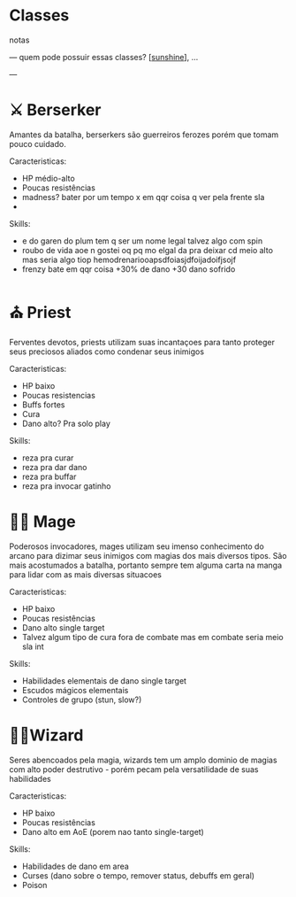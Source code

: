 # Classes

notas

— quem pode possuir essas classes? [[sunshine]], …

— 

# ⚔️ Berserker

Amantes da batalha, berserkers são guerreiros ferozes porém que tomam pouco cuidado.

Caracteristicas:

- HP médio-alto
- Poucas resistências
- madness? bater por um tempo x em qqr coisa q ver pela frente sla
- 

Skills:

- e do garen do plum tem q ser um nome legal talvez algo com spin
- roubo de vida aoe n gostei oq pq mo elgal da pra deixar cd meio alto mas seria algo tiop hemodrenariooapsdfoiasjdfoijadoifjsojf
- frenzy bate em qqr coisa +30% de dano +30 dano sofrido

# ⛪ Priest

Ferventes devotos, priests utilizam suas incantaçoes para tanto proteger seus preciosos aliados como condenar seus inimigos

Caracteristicas:

- HP baixo
- Poucas resistencias
- Buffs fortes
- Cura
- Dano alto? Pra solo play

Skills:

- reza pra curar
- reza pra dar dano
- reza pra buffar
- reza pra invocar gatinho

# 🧙‍♀️ Mage

Poderosos invocadores, mages utilizam seu imenso conhecimento do arcano para dizimar seus inimigos com magias dos mais diversos tipos. São mais acostumados a batalha, portanto sempre tem alguma carta na manga para lidar com as mais diversas situacoes

Caracteristicas:

- HP baixo
- Poucas resistências
- Dano alto single target
- Talvez algum tipo de cura fora de combate mas em combate seria meio sla int

Skills:

- Habilidades elementais de dano single target
- Escudos mágicos elementais
- Controles de grupo (stun, slow?)

# 🧙‍♂️Wizard

Seres abencoados pela magia, wizards tem um amplo dominio de magias com alto poder destrutivo - porém pecam pela versatilidade de suas habilidades

Caracteristicas:

- HP baixo
- Poucas resistências
- Dano alto em AoE (porem nao tanto single-target)

Skills:

- Habilidades de dano em area
- Curses (dano sobre o tempo, remover status, debuffs em geral)
- Poison


[//begin]: # "Autogenerated link references for markdown compatibility"
[sunshine]: ../personagens/sunshine.md "Sunshine"
[//end]: # "Autogenerated link references"
